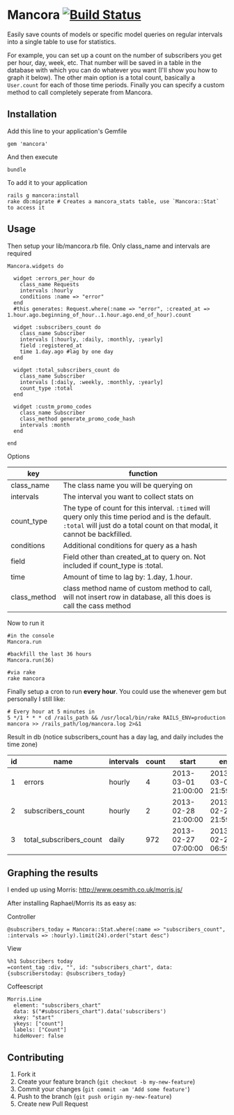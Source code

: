 # Mancora [![Build Status](https://secure.travis-ci.org/cbron/mancora.png)](http://travis-ci.org/cbron/mancora)

Easily save counts of models or specific model queries on regular intervals into a single table to use for statistics.

For example, you can set up a count on the number of subscribers you get per hour, day, week, etc. That number will be saved in a table in the database with which you can do whatever you want (I'll show you how to graph it below). The other main option is a total count, basically a `User.count` for each of those time periods. Finally you can specify a custom method to call completely seperate from Mancora.


## Installation

Add this line to your application's Gemfile

    gem 'mancora'

And then execute

    bundle

To add it to your application

    rails g mancora:install
    rake db:migrate # Creates a mancora_stats table, use `Mancora::Stat` to access it

## Usage

Then setup your lib/mancora.rb file. Only class_name and intervals are required

    Mancora.widgets do

      widget :errors_per_hour do
        class_name Requests
        intervals :hourly
        conditions :name => "error"
      end
      #this generates: Request.where(:name => "error", :created_at => 1.hour.ago.beginning_of_hour..1.hour.ago.end_of_hour).count

      widget :subscribers_count do
        class_name Subscriber
        intervals [:hourly, :daily, :monthly, :yearly]
        field :registered_at
        time 1.day.ago #lag by one day
      end

      widget :total_subscribers_count do
        class_name Subscriber
        intervals [:daily, :weekly, :monthly, :yearly]
        count_type :total
      end

      widget :custm_promo_codes
        class_name Subscriber
        class_method generate_promo_code_hash
        intervals :month
      end

    end

Options

key | function
--- | ---
class_name | The class name you will be querying on
intervals | The interval you want to collect stats on
count_type | The type of count for this interval. `:timed` will query only this time period and is the default. `:total` will just do a total count on that modal, it cannot be backfilled. 
conditions | Additional conditions for query as a hash
field | Field other than created_at to query on. Not included if count_type is :total.
time | Amount of time to lag by: 1.day, 1.hour.
class_method | class method name of custom method to call, will not insert row in database, all this does is call the cass method


Now to run it

    #in the console
    Mancora.run

    #backfill the last 36 hours
    Mancora.run(36)

    #via rake
    rake mancora

Finally setup a cron to run **every hour**. You could use the whenever gem but personally I still like: 

    # Every hour at 5 minutes in
    5 */1 * * * cd /rails_path && /usr/local/bin/rake RAILS_ENV=production mancora >> /rails_path/log/mancora.log 2>&1

    

Result in db (notice subscribers_count has a day lag, and daily includes the time zone)

id | name | intervals | count | start | end
--- | --- | --- | --- | --- | ---
1 | errors | hourly | 4 | 2013-03-01 21:00:00 | 2013-03-01 21:59:59
2 | subscribers_count | hourly | 2 | 2013-02-28 21:00:00 | 2013-02-28 21:59:59
3 | total_subscribers_count | daily | 972 | 2013-02-27 07:00:00 | 2013-02-28 06:59:59


## Graphing the results

I ended up using Morris: http://www.oesmith.co.uk/morris.js/

After installing Raphael/Morris its as easy as: 

Controller

    @subscribers_today = Mancora::Stat.where(:name => "subscribers_count", :intervals => :hourly).limit(24).order("start desc")

View

    %h1 Subscribers today
    =content_tag :div, "", id: "subscribers_chart", data: {subscriberstoday: @subscribers_today} 

Coffeescript

    Morris.Line
      element: "subscribers_chart"
      data: $("#subscribers_chart").data('subscribers')
      xkey: "start"
      ykeys: ["count"]
      labels: ["Count"]
      hideHover: false


## Contributing

1. Fork it
2. Create your feature branch (`git checkout -b my-new-feature`)
3. Commit your changes (`git commit -am 'Add some feature'`)
4. Push to the branch (`git push origin my-new-feature`)
5. Create new Pull Request

